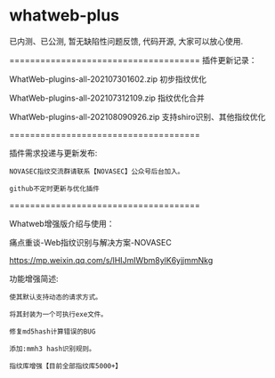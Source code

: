 # whatweb-plus

已内测、已公测, 暂无缺陷性问题反馈, 代码开源, 大家可以放心使用.

=====================================
插件更新记录：

WhatWeb-plugins-all-202107301602.zip 初步指纹优化

WhatWeb-plugins-all-202107312109.zip 指纹优化合并

WhatWeb-plugins-all-202108090926.zip 支持shiro识别、其他指纹优化

=====================================

插件需求投递与更新发布:

    NOVASEC指纹交流群请联系【NOVASEC】公众号后台加入。

    github不定时更新与优化插件

=====================================

Whatweb增强版介绍与使用：

痛点重谈-Web指纹识别与解决方案-NOVASEC

https://mp.weixin.qq.com/s/lHIJmIWbm8ylK6yjjmmNkg


功能增强简述:

    使其默认支持动态的请求方式。

    将其封装为一个可执行exe文件。

    修复md5hash计算错误的BUG

    添加:mmh3 hash识别规则。

    指纹库增强【目前全部指纹库5000+】




